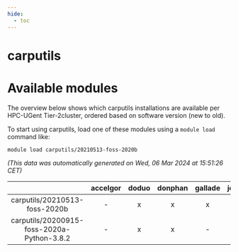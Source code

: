 ```yaml
---
hide:
  - toc
---
```


carputils
=========

# Available modules


The overview below shows which carputils installations are available per HPC-UGent Tier-2cluster, ordered based on software version (new to old).

To start using carputils, load one of these modules using a `module load` command like:

```shell
module load carputils/20210513-foss-2020b
```

*(This data was automatically generated on Wed, 06 Mar 2024 at 15:51:26 CET)*  

| |accelgor|doduo|donphan|gallade|joltik|skitty|
| :---: | :---: | :---: | :---: | :---: | :---: | :---: |
|carputils/20210513-foss-2020b|-|x|x|x|x|x|
|carputils/20200915-foss-2020a-Python-3.8.2|-|x|x|-|x|x|
